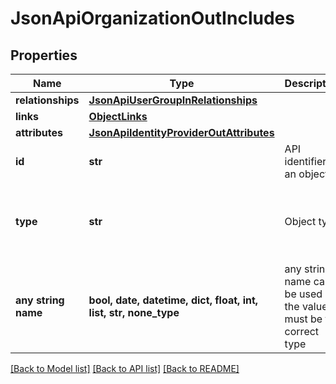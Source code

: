 # JsonApiOrganizationOutIncludes


## Properties
Name | Type | Description | Notes
------------ | ------------- | ------------- | -------------
**relationships** | [**JsonApiUserGroupInRelationships**](JsonApiUserGroupInRelationships.md) |  | [optional] 
**links** | [**ObjectLinks**](ObjectLinks.md) |  | [optional] 
**attributes** | [**JsonApiIdentityProviderOutAttributes**](JsonApiIdentityProviderOutAttributes.md) |  | [optional] 
**id** | **str** | API identifier of an object | [optional] 
**type** | **str** | Object type | [optional]  if omitted the server will use the default value of "identityProvider"
**any string name** | **bool, date, datetime, dict, float, int, list, str, none_type** | any string name can be used but the value must be the correct type | [optional]

[[Back to Model list]](../README.md#documentation-for-models) [[Back to API list]](../README.md#documentation-for-api-endpoints) [[Back to README]](../README.md)


